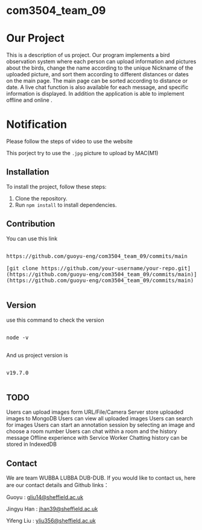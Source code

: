 # com3504_team_09
# Our Project

This is a description of us project.
Our program implements a bird observation system where each person can upload information and pictures about the birds, change the name according to the unique Nickname of the uploaded picture, and sort them according to different distances or dates on the main page. The main page can be sorted according to distance or date. A live chat function is also available for each message, and specific information is displayed. In addition the application is able to implement offline and online .

# Notification
Please follow the steps of video to use the website

This porject try to use the `.jpg` picture to upload by MAC(M1)


## Installation

To install the project, follow these steps:

1. Clone the repository.
2. Run `npm install` to install dependencies.

## Contribution

You can use this link

<pre>

https://github.com/guoyu-eng/com3504_team_09/commits/main

[git clone https://github.com/your-username/your-repo.git]
(https://github.com/guoyu-eng/com3504_team_09/commits/main)]
(https://github.com/guoyu-eng/com3504_team_09/commits/main)

</pre>
## Version
use this command to check the version
<pre>

node -v

</pre>
And us project version is 
<pre>

v19.7.0

</pre>


## TODO

Users can upload images form URL/File/Camera
Server store uploaded images to MongoDB
Users can view all uploaded images
Users can search for images
Users can start an annotation session by selecting an image and choose a room number
Users can chat within a room and the history message
Offline experience with Service Worker
Chatting history can be stored in IndexedDB




## Contact

We are team WUBBA LUBBA DUB-DUB. If you would like to contact us, here are our contact details and Github links：

Guoyu : gliu14@sheffield.ac.uk

Jingyu Han : jhan39@sheffield.ac.uk

Yifeng Liu : yliu356@sheffield.ac.uk


